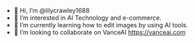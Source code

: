 - 👋 Hi, I’m @lilycrawley1688
- 👀 I’m interested in AI Technology and e-commerce.
- 🌱 I’m currently learning how to edit images by using AI tools.
- 💞️ I’m looking to collaborate on VanceAI https://vanceai.com
